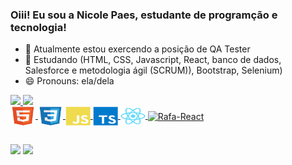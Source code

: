 ### Oiii! Eu sou a Nicole Paes, estudante de programção e tecnologia!

- 🔭 Atualmente estou exercendo a posição de QA Tester
- 🌱 Estudando (HTML, CSS, Javascript, React, banco de dados, Salesforce e metodologia ágil (SCRUM)), Bootstrap, Selenium)
- 😄 Pronouns: ela/dela

<div>
<a href="https://github.com/nicolepaes">
<img height="180em" src="https://github-readme-stats.vercel.app/api?username=nicolepaes&show_icons=true&theme=dracula"/>
<img height="180em" src="https://github-readme-stats.vercel.app/api/top-langs/?username=nicolepaes&layout=compact&langs_count-16&theme=dracula"/>
</div>
<div>
<img align="center" alt="Rafa-HTML" height="30" width="40" src="https://raw.githubusercontent.com/devicons/devicon/master/icons/html5/html5-original.svg">
<img align="center" alt="Rafa-CSS" height="30" width="40" src="https://raw.githubusercontent.com/devicons/devicon/master/icons/css3/css3-original.svg">
<img align="center" alt="Rafa-Js" height="30" width="40" src="https://raw.githubusercontent.com/devicons/devicon/master/icons/javascript/javascript-plain.svg">
<img align="center" alt="Rafa-Ts" height="30" width="40" src="https://raw.githubusercontent.com/devicons/devicon/master/icons/typescript/typescript-plain.svg">
<img align="center" alt="Rafa-React" height="30" width="40" src="https://raw.githubusercontent.com/devicons/devicon/master/icons/react/react-original.svg">
<img align="center" alt="Rafa-React" height="30" width="40" src="https://cdn.jsdelivr.net/gh/devicons/devicon/icons/salesforce/salesforce-original.svg"/>

##

<div>
<a href="https://www.linkedin.com/in/nicole-paes-45875016a" target="_blank"><img src="https://img.shields.io/badge/-LinkedIn-%230077B5?style=for-the-badge&logo=linkedin&logoColor=white" target="_blank"></a>
<a href = "mailto:nicoleferreirapaes@gmail.com"><img src="https://img.shields.io/badge/-Gmail-%23333?style=for-the-badge&logo=gmail&logoColor=white" target="_blank"></a>
</div>



